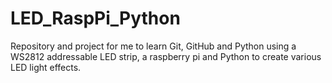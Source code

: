 # LED_RaspPi_Python

Repository and project for me to learn Git, GitHub and Python using a WS2812 addressable LED strip,
a raspberry pi and Python to create various LED light effects.